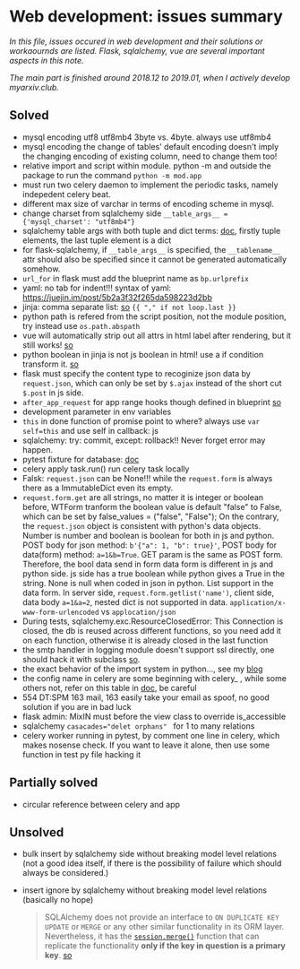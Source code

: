 # Web development: issues summary

*In this file, issues occured in web development and their solutions or workaournds are listed. Flask, sqlalchemy, vue are several important aspects in this note.*

*The main part is finished around 2018.12 to 2019.01, when I actively develop myarxiv.club.*

## Solved

* mysql encoding utf8 utf8mb4 3byte vs. 4byte. always use utf8mb4
* mysql encoding the change of tables' default encoding doesn't imply the changing encoding of existing column, need to change them too!
* relative import and script within module. python -m and outside the package to run the command `python -m mod.app`
* must run two celery daemon to implement the periodic tasks, namely indepedent celery beat.
* different max size of varchar in terms of encoding scheme in mysql.
* change charset from sqlalchemy side `__table_args__ = {'mysql_charset': "utf8mb4"}`
* sqlalchemy table args with both tuple and dict terms: [doc](https://docs.sqlalchemy.org/en/latest/orm/extensions/declarative/table_config.html#declarative-table-args), firstly tuple elements, the last tuple element is a dict
* for flask-sqlalchemy, if `__table_args__` is specified, the `__tablename__` attr should also be specified since it cannot be generated automatically somehow.
* `url_for` in flask must add the blueprint name as `bp.urlprefix`
* yaml: no tab for indent!!! syntax of yaml: https://juejin.im/post/5b2a3f32f265da598223d2bb
* jinja: comma separate list: [so](https://stackoverflow.com/questions/11974318/how-to-output-a-comma-delimited-list-in-jinja-python-template) `{{ "," if not loop.last }}`
* python path is refered from the script position, not the module position, try instead use `os.path.abspath`
* vue will automatically strip out all attrs in html label after rendering, but it still works! [so](https://stackoverflow.com/questions/48895041/vue-js-directives-being-stripped-out-of-html)
* python boolean in jinja is not js boolean in html! use a if condition transform it. [so](https://stackoverflow.com/questions/8433450/why-doesnt-my-condition-logic-work-as-expected-in-jinja2-cherrypy)
* flask must specify the content type to recoginize json data by `request.json`, which can only be set by `$.ajax` instead of the short cut `$.post` in js side.
* `after_app_request` for app range hooks though defined in blueprint [so](https://stackoverflow.com/questions/45368995/application-wide-request-hooks-in-flask-how-to-implement)
* development parameter in env variables
* `this` in done function of promise point to where? always use `var self=this` and use self in callback: js
* sqlalchemy: try: commit, except: rollback!! Never forget error may happen.
* pytest fixture for database: [doc](https://docs.sqlalchemy.org/en/latest/orm/session_transaction.html#joining-a-session-into-an-external-transaction-such-as-for-test-suites)
* celery apply task.run() run celery task locally
* Falsk: `request.json` can be None!!! while the `request.form` is always there as a ImmutableDict even its empty.
* `request.form.get` are all strings, no matter it is integer or boolean before, WTForm tranform the boolean value is default "false" to False, which can be set by false_values = ("false", "False"); On the contrary, the `request.json` object is consistent with python's data objects. Number is number and boolean is boolean for both in js and python. POST body for json method: `b'{"a": 1, "b": true}'`, POST body for data(form) method: `a=1&b=True`. GET param is the same as POST form. Therefore, the bool data send in form data form is different in js and python side. js side has a true boolean while python gives a True in the string. None is null when coded in json in python. List support in the data form. In server side, `request.form.getlist('name')`, client side, data body `a=1&a=2`, nested dict is not supported in data. `application/x-www-form-urlencoded` vs `applocation/json`
* During tests, sqlalchemy.exc.ResourceClosedError: This Connection is closed, the db is reused across different functions, so you need add it on each function, otherwise it is already closed in the last function
* the smtp handler in logging module doesn't support ssl directly, one should hack it with subclass [so](https://stackoverflow.com/questions/36937461/how-can-i-send-an-email-using-python-loggings-smtphandler-and-ssl).
* the exact behavior of the import system in python…, see my [blog](https://re-ra.xyz/Python-%E7%9A%84-import-%E7%A9%B6%E7%AB%9F%E5%81%9A%E4%BA%86%E4%BB%80%E4%B9%88/)
* the config name in celery are some beginning with celery_ , while some others not, refer on this table in [doc](http://docs.celeryproject.org/en/latest/userguide/configuration.html#new-lowercase-settings), be careful
* 554 DT:SPM 163 mail, 163 easily take your email as spoof, no good solution if you are in bad luck
* flask admin: MixIN must before the view class to override is_accessible
* sqlalchemy `casacades="delet orphans" ` for 1 to many relations
* celery worker running in pytest, by comment one line in celery, which makes nosense check. If you want to leave it alone, then use some function in test py file hacking it



## Partially solved

* circular reference between celery and app



## Unsolved

* bulk insert by sqlalchemy side without breaking model level relations (not a good idea itself, if there is the possibility of failure which should always be considered.)

* insert ignore by sqlalchemy without breaking model level relations (basically no hope)

  > SQLAlchemy does not provide an interface to `ON DUPLICATE KEY UPDATE` or `MERGE` or any other similar functionality in its ORM layer. Nevertheless, it has the [`session.merge()`](http://docs.sqlalchemy.org/en/rel_0_7/orm/session.html#merging) function that can replicate the functionality **only if the key in question is a primary key**. [so](https://stackoverflow.com/questions/6611563/sqlalchemy-on-duplicate-key-update)
